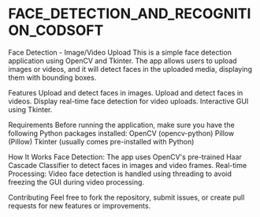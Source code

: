 # FACE_DETECTION_AND_RECOGNITION_CODSOFT
Face Detection - Image/Video Upload
This is a simple face detection application using OpenCV and Tkinter. The app allows users to upload images or videos, and it will detect faces in the uploaded media, displaying them with bounding boxes.

Features
Upload and detect faces in images.
Upload and detect faces in videos.
Display real-time face detection for video uploads.
Interactive GUI using Tkinter.




Requirements
Before running the application, make sure you have the following Python packages installed:
OpenCV (opencv-python)
Pillow (Pillow)
Tkinter (usually comes pre-installed with Python)


How It Works
Face Detection: The app uses OpenCV's pre-trained Haar Cascade Classifier to detect faces in images and video frames.
Real-time Processing: Video face detection is handled using threading to avoid freezing the GUI during video processing.

Contributing
Feel free to fork the repository, submit issues, or create pull requests for new features or improvements.
